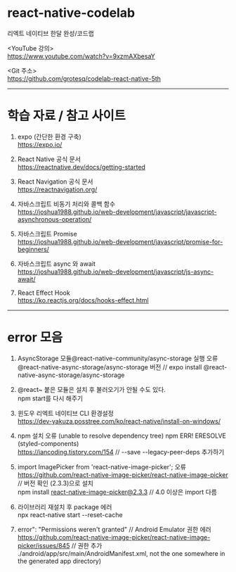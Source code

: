 # react-native-codelab
리엑트 네이티브 한달 완성/코드랩

<YouTube 강의>  
https://www.youtube.com/watch?v=9xzmAXbesaY

<Git 주소>  
https://github.com/grotesq/codelab-react-native-5th


------

# 학습 자료 / 참고 사이트

1. expo (간단한 환경 구축)  
https://expo.io/

2. React Native 공식 문서  
https://reactnative.dev/docs/getting-started

3. React Navigation 공식 문서  
https://reactnavigation.org/

4. 자바스크립트 비동기 처리와 콜백 함수  
https://joshua1988.github.io/web-development/javascript/javascript-asynchronous-operation/

5. 자바스크립트 Promise   
https://joshua1988.github.io/web-development/javascript/promise-for-beginners/ 

6. 자바스크립트 async 와 await  
https://joshua1988.github.io/web-development/javascript/js-async-await/  

7. React Effect Hook  
https://ko.reactjs.org/docs/hooks-effect.html
------

# error 모음
1. AsyncStorage 모듈@react-native-community/async-storage 실행 오류  
@react-native-async-storage/async-storage 버전 // expo install @react-native-async-storage/async-storage

2. @react~ 붙은 모듈은 설치 후 불러오기가 안될 수도 있다.   
npm start를 다시 해주기

3. 윈도우 리엑트 네이티브 CLI 환경설정  
https://dev-yakuza.posstree.com/ko/react-native/install-on-windows/

4. npm 설치 오류 (unable to resolve dependency tree) npm ERR! ERESOLVE  (styled-components)  
https://iancoding.tistory.com/154   //   --save --legacy-peer-deps  추가하기

5. import ImagePicker from 'react-native-image-picker'; 오류 
https://github.com/react-native-image-picker/react-native-image-picker // 버전 확인 (2.3.3)으로 설치  
npm install react-native-image-picker@2.3.3  // 4.0 이상은 import 다름

6. 라이브러리 재설치 후 package 에러   
npx react-native start --reset-cache

7. error": "Permissions weren't granted" // Android Emulator 권한 에러  
https://github.com/react-native-image-picker/react-native-image-picker/issues/845 // 권한 추가
./android/app/src/main/AndroidManifest.xml, not the one somewhere in the generated app directory)

<uses-permission android:name="android.permission.CAMERA" />
<uses-permission android:name="android.permission.READ_EXTERNAL_STORAGE" />
<uses-permission android:name="android.permission.WRITE_EXTERNAL_STORAGE" />
 
